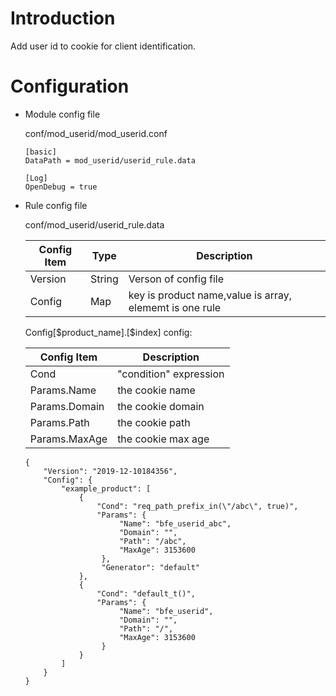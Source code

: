 # Introduction 

Add user id to cookie for client identification.

# Configuration

- Module config file

  conf/mod_userid/mod_userid.conf

  ```
  [basic]
  DataPath = mod_userid/userid_rule.data

  [Log]
  OpenDebug = true
  ```

- Rule config file

  conf/mod_userid/userid_rule.data

  | Config Item | Type   | Description                                             |
  | ----------- | ------ | ------------------------------------------------------- |
  | Version     | String | Verson of config file                                   |
  | Config      | Map    | key is product name,value is array, elememt is one rule |
  
  Config[\$product_name].[$index] config:
  

  | Config Item   | Description            |
  | ------------- | ---------------------- |
  | Cond          | "condition" expression |
  | Params.Name   | the cookie name        |
  | Params.Domain | the cookie domain      |
  | Params.Path   | the cookie path        |
  | Params.MaxAge | the cookie max age     |

  ```
  {
      "Version": "2019-12-10184356",
      "Config": {
          "example_product": [
              {
                  "Cond": "req_path_prefix_in(\"/abc\", true)",
                  "Params": {
                       "Name": "bfe_userid_abc",
                       "Domain": "",
                       "Path": "/abc",
                       "MaxAge": 3153600
                   },
                   "Generator": "default"
              }, 
              {
                  "Cond": "default_t()",
                  "Params": {
                       "Name": "bfe_userid",
                       "Domain": "",
                       "Path": "/",
                       "MaxAge": 3153600
                   }
              }
          ]
      }
  }
  ```

  

